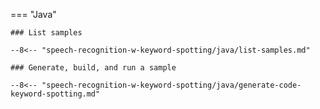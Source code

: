 === "Java"

    ### List samples

    --8<-- "speech-recognition-w-keyword-spotting/java/list-samples.md"

    ### Generate, build, and run a sample

    --8<-- "speech-recognition-w-keyword-spotting/java/generate-code-keyword-spotting.md"
